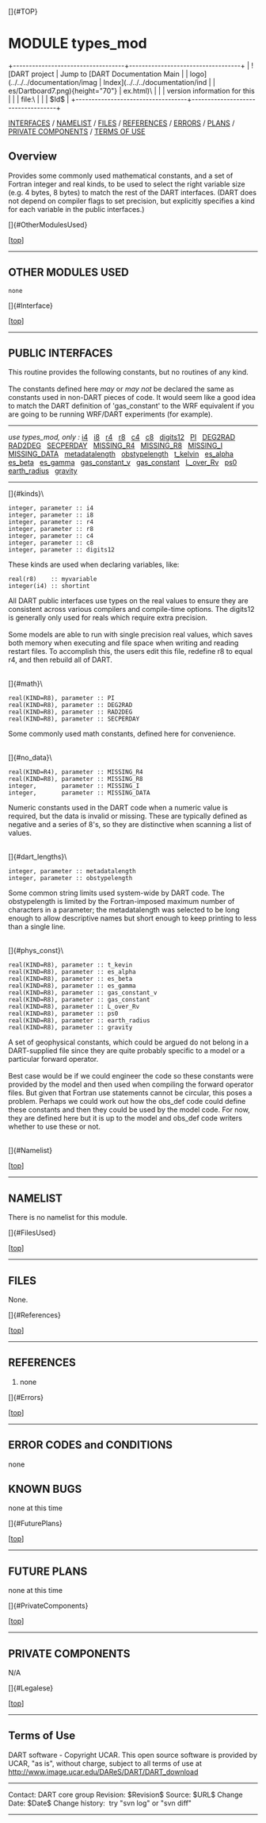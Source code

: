 []{#TOP}

MODULE types\_mod
=================

+-----------------------------------+-----------------------------------+
| ![DART project                    | Jump to [DART Documentation Main  |
| logo](../../../documentation/imag | Index](../../../documentation/ind |
| es/Dartboard7.png){height="70"}   | ex.html)\                         |
|                                   | version information for this      |
|                                   | file:\                            |
|                                   | \$Id\$                            |
+-----------------------------------+-----------------------------------+

[INTERFACES](#Interface) / [NAMELIST](#Namelist) / [FILES](#FilesUsed) /
[REFERENCES](#References) / [ERRORS](#Errors) / [PLANS](#FuturePlans) /
[PRIVATE COMPONENTS](#PrivateComponents) / [TERMS OF USE](#Legalese)

Overview
--------

Provides some commonly used mathematical constants, and a set of Fortran
integer and real kinds, to be used to select the right variable size
(e.g. 4 bytes, 8 bytes) to match the rest of the DART interfaces. (DART
does not depend on compiler flags to set precision, but explicitly
specifies a kind for each variable in the public interfaces.)

[]{#OtherModulesUsed}

<div class="top">

\[[top](#)\]

</div>

------------------------------------------------------------------------

OTHER MODULES USED
------------------

    none

[]{#Interface}

<div class="top">

\[[top](#)\]

</div>

------------------------------------------------------------------------

PUBLIC INTERFACES
-----------------

This routine provides the following constants, but no routines of any
kind.\
\
The constants defined here *may* or *may not* be declared the same as
constants used in non-DART pieces of code. It would seem like a good
idea to match the DART definition of 'gas\_constant' to the WRF
equivalent if you are going to be running WRF/DART experiments (for
example).

  -------------------------- ---------------------------------
  *use types\_mod, only :*   [i4](#kinds)
                             [i8](#kinds)
                             [r4](#kinds)
                             [r8](#kinds)
                             [c4](#kinds)
                             [c8](#kinds)
                             [digits12](#kinds)
                             [PI](#math)
                             [DEG2RAD](#math)
                             [RAD2DEG](#math)
                             [SECPERDAY](#math)
                             [MISSING\_R4](#no_data)
                             [MISSING\_R8](#no_data)
                             [MISSING\_I](#no_data)
                             [MISSING\_DATA](#no_data)
                             [metadatalength](#dart_lengths)
                             [obstypelength](#dart_lengths)
                             [t\_kelvin](#phys_const)
                             [es\_alpha](#phys_const)
                             [es\_beta](#phys_const)
                             [es\_gamma](#phys_const)
                             [gas\_constant\_v](#phys_const)
                             [gas\_constant](#phys_const)
                             [L\_over\_Rv](#phys_const)
                             [ps0](#phys_const)
                             [earth\_radius](#phys_const)
                             [gravity](#phys_const)
  -------------------------- ---------------------------------

[]{#kinds}\

<div class="type">

    integer, parameter :: i4
    integer, parameter :: i8
    integer, parameter :: r4
    integer, parameter :: r8
    integer, parameter :: c4
    integer, parameter :: c8
    integer, parameter :: digits12

</div>

<div class="indent1">

These kinds are used when declaring variables, like:

    real(r8)    :: myvariable
    integer(i4) :: shortint

All DART public interfaces use types on the real values to ensure they
are consistent across various compilers and compile-time options. The
digits12 is generally only used for reals which require extra
precision.\
\
Some models are able to run with single precision real values, which
saves both memory when executing and file space when writing and reading
restart files. To accomplish this, the users edit this file, redefine r8
to equal r4, and then rebuild all of DART.

</div>

\
[]{#math}\

<div class="type">

    real(KIND=R8), parameter :: PI
    real(KIND=R8), parameter :: DEG2RAD
    real(KIND=R8), parameter :: RAD2DEG
    real(KIND=R8), parameter :: SECPERDAY

</div>

<div class="indent1">

Some commonly used math constants, defined here for convenience.

</div>

\
[]{#no_data}\

<div class="type">

    real(KIND=R4), parameter :: MISSING_R4
    real(KIND=R8), parameter :: MISSING_R8
    integer,       parameter :: MISSING_I
    integer,       parameter :: MISSING_DATA

</div>

<div class="indent1">

Numeric constants used in the DART code when a numeric value is
required, but the data is invalid or missing. These are typically
defined as negative and a series of 8's, so they are distinctive when
scanning a list of values.

</div>

\
[]{#dart_lengths}\

<div class="type">

    integer, parameter :: metadatalength
    integer, parameter :: obstypelength

</div>

<div class="indent1">

Some common string limits used system-wide by DART code. The
obstypelength is limited by the Fortran-imposed maximum number of
characters in a parameter; the metadatalength was selected to be long
enough to allow descriptive names but short enough to keep printing to
less than a single line.

</div>

\
[]{#phys_const}\

<div class="type">

    real(KIND=R8), parameter :: t_kevin
    real(KIND=R8), parameter :: es_alpha
    real(KIND=R8), parameter :: es_beta
    real(KIND=R8), parameter :: es_gamma
    real(KIND=R8), parameter :: gas_constant_v
    real(KIND=R8), parameter :: gas_constant
    real(KIND=R8), parameter :: L_over_Rv
    real(KIND=R8), parameter :: ps0
    real(KIND=R8), parameter :: earth_radius
    real(KIND=R8), parameter :: gravity

</div>

<div class="indent1">

A set of geophysical constants, which could be argued do not belong in a
DART-supplied file since they are quite probably specific to a model or
a particular forward operator.\
\
Best case would be if we could engineer the code so these constants were
provided by the model and then used when compiling the forward operator
files. But given that Fortran use statements cannot be circular, this
poses a problem. Perhaps we could work out how the obs\_def code could
define these constants and then they could be used by the model code.
For now, they are defined here but it is up to the model and obs\_def
code writers whether to use these or not.

</div>

\
[]{#Namelist}

<div class="top">

\[[top](#)\]

</div>

------------------------------------------------------------------------

NAMELIST
--------

There is no namelist for this module.

[]{#FilesUsed}

<div class="top">

\[[top](#)\]

</div>

------------------------------------------------------------------------

FILES
-----

None.

[]{#References}

<div class="top">

\[[top](#)\]

</div>

------------------------------------------------------------------------

REFERENCES
----------

1.  none

[]{#Errors}

<div class="top">

\[[top](#)\]

</div>

------------------------------------------------------------------------

ERROR CODES and CONDITIONS
--------------------------

none

KNOWN BUGS
----------

none at this time

[]{#FuturePlans}

<div class="top">

\[[top](#)\]

</div>

------------------------------------------------------------------------

FUTURE PLANS
------------

none at this time

[]{#PrivateComponents}

<div class="top">

\[[top](#)\]

</div>

------------------------------------------------------------------------

PRIVATE COMPONENTS
------------------

N/A

[]{#Legalese}

<div class="top">

\[[top](#)\]

</div>

------------------------------------------------------------------------

Terms of Use
------------

DART software - Copyright UCAR. This open source software is provided by
UCAR, "as is", without charge, subject to all terms of use at
<http://www.image.ucar.edu/DAReS/DART/DART_download>

  ------------------ -----------------------------
  Contact:           DART core group
  Revision:          \$Revision\$
  Source:            \$URL\$
  Change Date:       \$Date\$
  Change history:    try "svn log" or "svn diff"
  ------------------ -----------------------------


